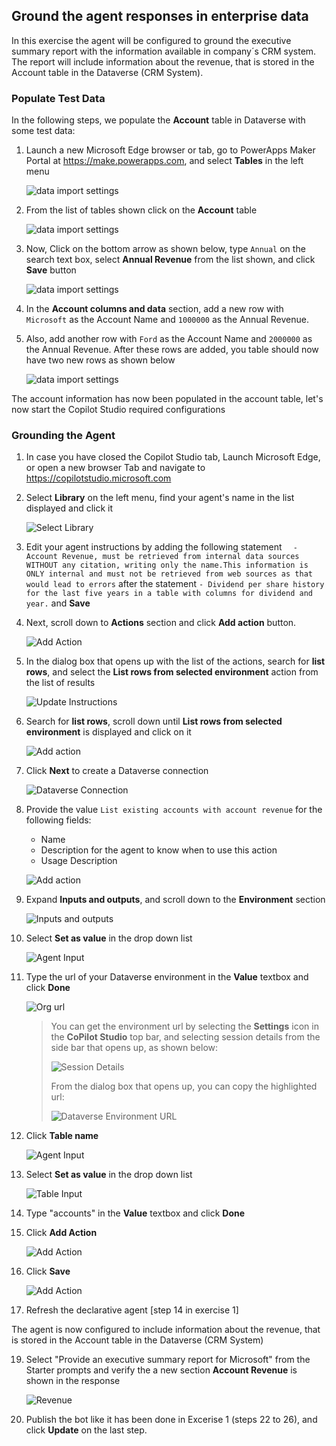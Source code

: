 ## Ground the agent responses in enterprise data

In this exercise the agent will be configured to ground the executive summary report with the information available in company´s CRM system. The report will include information about the revenue, that is stored in the Account table in the Dataverse (CRM System).

### Populate Test Data

In the following steps, we populate the **Account** table in Dataverse with some test data:

1. Launch a new Microsoft Edge browser or tab, go to PowerApps Maker Portal at <https://make.powerapps.com>, and select **Tables** in the left menu

   ![data import settings ](media/dataimport1_1.png)

2. From the list of tables shown click on the **Account** table

   ![data import settings ](media/dataimport2_1.png)

3. Now, Click on the bottom arrow as shown below, type `Annual` on the search text box, select **Annual Revenue** from the list shown, and click **Save** button

   ![data import settings ](media/dataimport3_1.png)

4. In the **Account columns and data** section, add a new row with `Microsoft` as the Account Name and `1000000` as the Annual Revenue.

5. Also, add another row with `Ford` as the Account Name and `2000000` as the Annual Revenue. After these rows are added, you table should now have two new rows as shown below

   ![data import settings ](media/dataimport6.png)

The account information has now been populated in the account table, let's now start the Copilot Studio required configurations

### Grounding the Agent

1. In case you have closed the Copilot Studio tab, Launch Microsoft Edge, or open a new browser Tab and navigate to <https://copilotstudio.microsoft.com>

2. Select **Library** on the left menu, find your agent's name in the list displayed and click it

   ![Select Library](media/botlist_1.png)

3. Edit your agent instructions by adding the following statement `  - Account Revenue, must be retrieved from internal data sources WITHOUT any citation, writing only the name.This information is ONLY internal and must not be retrieved from web sources as that would lead to errors` after the statement `- Dividend per share history for the last five years in a table with columns for dividend and year.` and **Save**

4. Next, scroll down to **Actions** section and click **Add action** button.

   ![Add Action](media/addaction_1.png)

5. In the dialog box that opens up with the list of the actions, search for **list rows**, and select the **List rows from selected environment** action from the list of results

   ![Update Instructions](media/instrcutionsupdate.png)

6. Search for **list rows**, scroll down until **List rows from selected environment** is displayed and click on it

   ![Add action](media/listrowsfromselectedenvironment.png)

7. Click **Next** to create a Dataverse connection

   ![Dataverse Connection](media/dataverseconnect.png)

8. Provide the value `List existing accounts with account revenue` for the following fields:

   - Name
   - Description for the agent to know when to use this action
   - Usage Description

   ![Add action](media/actiondescr.png)

9. Expand **Inputs and outputs**, and scroll down to the **Environment** section

   ![Inputs and outputs](media/inputsoutputs.png)

10. Select **Set as value** in the drop down list

    ![Agent Input](media/agentinput.png)

11. Type the url of your Dataverse environment in the **Value** textbox and click **Done**

    ![Org url](media/orgurl.png)

    > You can get the environment url by selecting the **Settings** icon in the **CoPilot Studio** top bar, and selecting session details from the side bar that opens up, as shown below:
    >
    > ![Session Details](media/sessiondetails.png)
    >
    > From the dialog box that opens up, you can copy the highlighted url:
    >
    > ![Dataverse Environment URL](media/sessiondetails_1.png)

12. Click **Table name**

    ![Agent Input](media/tableinput.png)

13. Select **Set as value** in the drop down list

    ![Table Input](media/selectaccount.png)

14. Type "accounts" in the **Value** textbox and click **Done**

15. Click **Add Action**

    ![Add Action](media/addaction2.png)

16. Click **Save**

    ![Add Action](media/savebot.png)

17. Refresh the declarative agent [step 14 in exercise 1]

The agent is now configured to include information about the revenue, that is stored in the Account table in the Dataverse (CRM System)

19. Select "Provide an executive summary report for Microsoft" from the Starter prompts and verify the a new section **Account Revenue** is shown in the response

    ![Revenue](media/revenue.png)

20. Publish the bot like it has been done in Excerise 1 (steps 22 to 26), and click **Update** on the last step.
